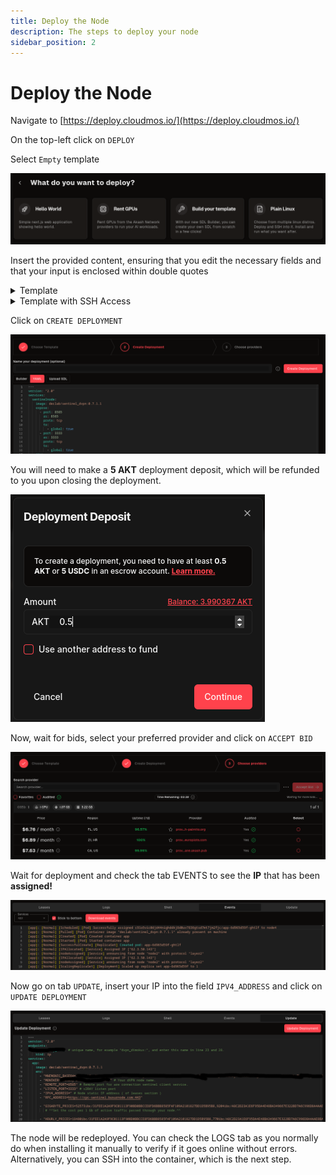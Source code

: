 ```yaml
---
title: Deploy the Node
description: The steps to deploy your node
sidebar_position: 2
---
```


# Deploy the Node

Navigate to [https://deploy.cloudmos.io/](https://deploy.cloudmos.io/)

On the top-left click on `DEPLOY`

Select `Empty` template

![Empty Template](/img/akash/template.png)

Insert the provided content, ensuring that you edit the necessary fields and that your input is enclosed within double quotes

<details>
<summary>Template</summary>
<p>

```bash
---
version: "2.0"
endpoints:
  unique_name_endpoint: # it must be a unique name
    kind: ip
services:
  app:
    image: declab/sentinel_dvpn:0.7.1.1
    
    env:
      - "MNEMONIC_BASE64=" # Mnemonic encrypted with BASE64.
      - "MONIKER=" # Your dVPN node name.
      - "REMOTE_PORT=8585" # TCP listen port.
      - "LISTEN_PORT=3333" # V2RAY listen port
      - "IPV4_ADDRESS=" # Node leased IP address (you will add it later)
      - "RPC_ADDRESS=https://rpc.sentinel.co:443"
      - "GIGABYTE_PRICES=52573ibc/31FEE1A2A9F9C01113F90BD0BBCCE8FD6BBB8585FAF109A2101827DD1D5B95B8,9204ibc/A8C2D23A1E6F95DA4E48BA349667E322BD7A6C996D8A4AAE8BA72E190F3D1477,1180852ibc/B1C0DDB14F25279A2026BC8794E12B259F8BDA546A3C5132CCAEE4431CE36783,122740ibc/ED07A3391A112B175915CD8FAF43A2DA8E4790EDE12566649D0C2F97716B8518,15342624udvpn"
      - "HOURLY_PRICES=18480ibc/31FEE1A2A9F9C01113F90BD0BBCCE8FD6BBB8585FAF109A2101827DD1D5B95B8,770ibc/A8C2D23A1E6F95DA4E48BA349667E322BD7A6C996D8A4AAE8BA72E190F3D1477,1871892ibc/B1C0DDB14F25279A2026BC8794E12B259F8BDA546A3C5132CCAEE4431CE36783,18897ibc/ED07A3391A112B175915CD8FAF43A2DA8E4790EDE12566649D0C2F97716B8518,4160000udvpn"
        
    expose:
      - port: 8585 # TCP Listen Port
        to:
          - global: true
            ip: uniq_name_endpoint  # Name from string 3, for example "ip: dvpn_dimokus"
      - port: 3333 # V2RAY Port
        to:
          - global: true
            ip: uniq_name_endpoint  # Name from string 3, for example "ip: dvpn_dimokus"    
profiles:
  compute:
    app:
      resources:
        cpu:
          units: 1
        memory:
          size: 1Gi
        storage:
          size: 3Gi         
  placement:
    akash: 
      pricing:
        app:
          denom: uakt
          amount: 100000
deployment:
  app:
    akash:
      profile: app
      count: 1 
```

</p>
</details>

<details>
<summary>Template with SSH Access</summary>
<p>

```bash
---
version: "2.0"
endpoints:
  unique_name_endpoint: # it must be a unique name
    kind: ip
services:
  app:
    image: declab/sentinel_dvpn_ssh:0.7.3
    
    env:
      - "SSH_PASS=" # Your SSH password
      - "MNEMONIC_BASE64=" # Mnemonic encrypted with BASE64.
      - "MONIKER=" # Your dVPN node name.
      - "REMOTE_PORT=8585" # TCP listen port.
      - "LISTEN_PORT=3333" # V2RAY listen port
      - "IPV4_ADDRESS=" # Node leased IP address (you will add it later)
      - "RPC_ADDRESS=https://rpc.sentinel.co:443"
      - "GIGABYTE_PRICES=52573ibc/31FEE1A2A9F9C01113F90BD0BBCCE8FD6BBB8585FAF109A2101827DD1D5B95B8,9204ibc/A8C2D23A1E6F95DA4E48BA349667E322BD7A6C996D8A4AAE8BA72E190F3D1477,1180852ibc/B1C0DDB14F25279A2026BC8794E12B259F8BDA546A3C5132CCAEE4431CE36783,122740ibc/ED07A3391A112B175915CD8FAF43A2DA8E4790EDE12566649D0C2F97716B8518,15342624udvpn"
      - "HOURLY_PRICES=18480ibc/31FEE1A2A9F9C01113F90BD0BBCCE8FD6BBB8585FAF109A2101827DD1D5B95B8,770ibc/A8C2D23A1E6F95DA4E48BA349667E322BD7A6C996D8A4AAE8BA72E190F3D1477,1871892ibc/B1C0DDB14F25279A2026BC8794E12B259F8BDA546A3C5132CCAEE4431CE36783,18897ibc/ED07A3391A112B175915CD8FAF43A2DA8E4790EDE12566649D0C2F97716B8518,4160000udvpn"
        
    expose:
      - port: 8585 # TCP listen port
        to:
          - global: true
            ip: unique_name_endpoint  # Name used in line 3, for example "ip: dvpn_akash_node"
      - port: 3333 # V2RAY port
        to:
          - global: true
            ip: unique_name_endpoint  # Name used in line 3, for example "ip: dvpn_akash_node"
      - port: 22 # SSH port
        to:
          - global: true
profiles:
  compute:
    app:
      resources:
        cpu:
          units: 1
        memory:
          size: 1Gi
        storage:
          size: 3Gi         
  placement:
    akash: 
      pricing:
        app:
          denom: uakt
          amount: 100000
deployment:
  app:
    akash:
      profile: app
      count: 1
```

</p>
</details>

Click on `CREATE DEPLOYMENT`

![Create Deployment](/img/akash/create-deployment.png)

You will need to make a **5 AKT** deployment deposit, which will be refunded to you upon closing the deployment.

![Deposit](/img/akash/deposit.png)

Now, wait for bids, select your preferred provider and click on `ACCEPT BID`

![Bids](/img/akash/bids.png)

Wait for deployment and check the tab EVENTS to see the **IP** that has been **assigned!**

![Assigned IP](/img/akash/assigned-ip.png)

Now go on tab `UPDATE`, insert your IP into the field `IPV4_ADDRESS` and click on `UPDATE DEPLOYMENT`

![Update Deployment](/img/akash/update.png)

The node will be redeployed. You can check the LOGS tab as you normally do when installing it manually to verify if it goes online without errors. Alternatively, you can SSH into the container, which is the next step.